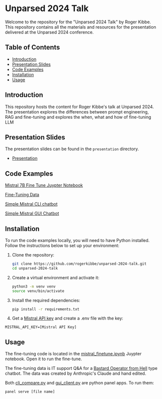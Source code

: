 # Unparsed 2024 Talk

Welcome to the repository for the "Unparsed 2024 Talk" by Roger Kibbe. This repository contains all the materials and resources for the presentation delivered at the Unparsed 2024 conference.

## Table of Contents

- [Introduction](#introduction)
- [Presentation Slides](#presentation-slides)
- [Code Examples](#code-examples)
- [Installation](#installation)
- [Usage](#usage)

## Introduction

This repository hosts the content for Roger Kibbe's talk at Unparsed 2024. The presentation explores the differences between prompt engineering, RAG and fine-tuning and explores the when, what and how of fine-tuning LLM

## Presentation Slides

The presentation slides can be found in the `presentation` directory.
- [Presentation](/presentation/Unparsed%2024%20Presentation%20-%20Fine%20Tuning.pdf)


## Code Examples

[Mistral 7B Fine Tune Juypter Notebook](mistral_finetune.ipynb)

[Fine-Tuning Data](bofh_training_data_mistral.jsonl)

[Simple Mistral CLI chatbot](cli_compare.py)

[Simple Mistral GUI Chatbot](gui_client.py)

## Installation

To run the code examples locally, you will need to have Python installed. Follow the instructions below to set up your environment:

1. Clone the repository:
    ```bash
    git clone https://github.com/rogerkibbe/unparsed-2024-talk.git
    cd unparsed-2024-talk
    ```

2. Create a virtual environment and activate it:
    ```bash
    python3 -m venv venv
    source venv/bin/activate
    ```

3. Install the required dependencies:
    ```bash
    pip install -r requirements.txt
    ```
   
4. Get a [Mistral API key](https://console.mistral.ai/api-keys/#) and create a .env file with the key:
```
MISTRAL_API_KEY=[Mistral API Key]
```
## Usage

The fine-tuning code is located in the [mistral_finetune.ipynb](mistral_finetune.ipynb) Juypter notebook. Open it to run the fine-tune.

The fine-tuning data is IT support Q&A for a [Bastard Operator from Hell](https://en.wikipedia.org/wiki/Bastard_Operator_From_Hell) type chatbot. The data was created by Anthropic's Claude and hand edited.

Both [cli_compare.py](cli_compare.py) and [gui_client.py](gui_client.py) are python panel apps. To run them:
```
panel serve [file name]
```

